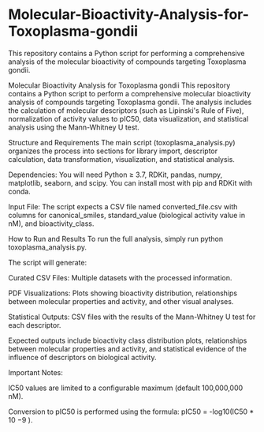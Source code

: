 # Molecular-Bioactivity-Analysis-for-Toxoplasma-gondii
This repository contains a Python script for performing a comprehensive analysis of the molecular bioactivity of compounds targeting Toxoplasma gondii.

Molecular Bioactivity Analysis for Toxoplasma gondii
This repository contains a Python script to perform a comprehensive molecular bioactivity analysis of compounds targeting Toxoplasma gondii. The analysis includes the calculation of molecular descriptors (such as Lipinski's Rule of Five), normalization of activity values to pIC50, data visualization, and statistical analysis using the Mann-Whitney U test.

Structure and Requirements
The main script (toxoplasma_analysis.py) organizes the process into sections for library import, descriptor calculation, data transformation, visualization, and statistical analysis.

Dependencies: You will need Python ≥ 3.7, RDKit, pandas, numpy, matplotlib, seaborn, and scipy. You can install most with pip and RDKit with conda.

Input File: The script expects a CSV file named converted_file.csv with columns for canonical_smiles, standard_value (biological activity value in nM), and bioactivity_class.

How to Run and Results
To run the full analysis, simply run python toxoplasma_analysis.py.

The script will generate:

Curated CSV Files: Multiple datasets with the processed information.

PDF Visualizations: Plots showing bioactivity distribution, relationships between molecular properties and activity, and other visual analyses.

Statistical Outputs: CSV files with the results of the Mann-Whitney U test for each descriptor.

Expected outputs include bioactivity class distribution plots, relationships between molecular properties and activity, and statistical evidence of the influence of descriptors on biological activity.

Important Notes:

IC50 values are limited to a configurable maximum (default 100,000,000 nM).

Conversion to pIC50 is performed using the formula: pIC50 = -log10(IC50 * 10
−9
).
